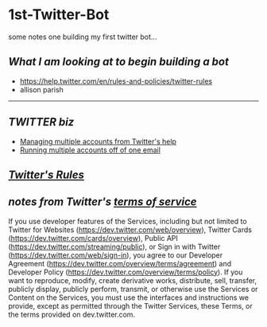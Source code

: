 # 1st-Twitter-Bot
some notes one building my first twitter bot...

## *What I am looking at to begin building a bot*
* https://help.twitter.com/en/rules-and-policies/twitter-rules
* allison parish
---

## *TWITTER biz*

* [Managing multiple accounts from Twitter's help](https://help.twitter.com/en/managing-your-account/managing-multiple-twitter-accounts)
* [Running multiple accounts off of one email](http://thesocialmediaguide.com.au/how-to-setup-multiple-twitter-accounts-with-one-email-address/)


## *[Twitter's Rules](https://help.twitter.com/en/rules-and-policies/twitter-rules)*

## *notes from Twitter's [terms of service](https://twitter.com/en/tos)*

If you use developer features of the Services, including but not limited to Twitter for Websites (https://dev.twitter.com/web/overview), Twitter Cards (https://dev.twitter.com/cards/overview), Public API (https://dev.twitter.com/streaming/public), or Sign in with Twitter (https://dev.twitter.com/web/sign-in), you agree to our Developer Agreement (https://dev.twitter.com/overview/terms/agreement) and Developer Policy (https://dev.twitter.com/overview/terms/policy). If you want to reproduce, modify, create derivative works, distribute, sell, transfer, publicly display, publicly perform, transmit, or otherwise use the Services or Content on the Services, you must use the interfaces and instructions we provide, except as permitted through the Twitter Services, these Terms, or the terms provided on dev.twitter.com.

